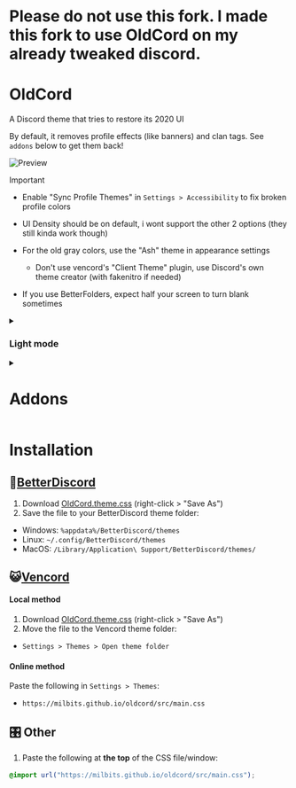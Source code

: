# Please do not use this fork. I made this fork to use OldCord on my already tweaked discord.


# OldCord

A Discord theme that tries to restore its 2020 UI

 By default, it removes profile effects (like banners) and clan tags. See `addons` below to get them back!

![Preview](https://raw.githubusercontent.com/milbits/oldcord/master/.github/preview.webp)

> [!IMPORTANT]  
> - Enable "Sync Profile Themes" in `Settings > Accessibility` to fix broken profile colors
> - UI Density should be on default, i wont support the other 2 options (they still kinda work though)
> - For the old gray colors, use the "Ash" theme in appearance settings
>   - Don't use vencord's "Client Theme" plugin, use Discord's own theme creator (with fakenitro if needed)
>  
> - If you use BetterFolders, expect half your screen to turn blank sometimes

<details> <summary><h3>Light mode</h3></summary>

Light mode is CUSTOM, it has higher contrast and slightly darker colors with adjustable tint, keeping it bright while not burning your retinas. feedback is welcome :3

It is currently not compatible with ShowEffects, sorry

<img src=https://raw.githubusercontent.com/milbits/oldcord/master/.github/previewLight.webp>

###### preview slightly outdated

Adjust the tint with `--oldcord-tint`, value/number has to be in HSL hue (e.g. 200). You can find it in the theme's `oldcord.theme.css` file.

</details>



<details><summary><h1>Addons</h1></summary>

## By OldCord

These are usually included in oldcord.theme.css, so all you need to do is remove `/*` in the file for each addon you want to use

| Name                   | Preview                                                                                | CSS                                                                                |
| ---------------------- | ------------------------------------------------------------------------------------------ | ---------------------------------------------------------------------------------- |
| Show Profile Effects (the one you prob want) | ![Image](https://raw.githubusercontent.com/milbits/oldcord/master/.github/showeffects.webp)                                                         | `@import url("https://milbits.github.io/oldcord/src/components/showEffects.css");` |
| Show Clan Tags | im too lazy for an image                                                     | `@import url("https://milbits.github.io/oldcord/src/components/showTags.css");` |
| Old Plead Emoji        | ![Image](https://raw.githubusercontent.com/milbits/oldcord/master/.github/emojis.webp)     | `@import url("https://milbits.github.io/oldcord/src/components/oldEmojis.css");`   |
| Context Menu hover bg. | <img src=https://raw.githubusercontent.com/milbits/oldcord/master/.github/oldcontext.webp> | `@import url("https://milbits.github.io/oldcord/src/components/oldContext.css");`  |
| [Tanza3D & KingGamingYT's NoMosaic plugin (BetterDiscord)](https://github.com/KingGamingYT/discord-no-mosaic)                         | Restores the old image layout                               |

If you use custom/quickcss, paste the CSS at the very top!

## 3rd party

| Name                                                                                                                                  | Description                                                 |
| ------------------------------------------------------------------------------------------------------------------------------------- | ----------------------------------------------------------- |
| [Icon Revert](https://github.com/davart154/Icon-Revert-2023/blob/main/2023%20Icon%20Revert.theme.css)                                 | Reverts all icons to pre-2023. Can cause lag (see #37) |
| [Vencord's NoMosaic plugin](https://vencord.dev/plugins/NoMosaic)                                                                     | Restores the old image layout                               |
| [hide-nitro-upselling](https://github.com/D3SOX/complementary-discord-theme/blob/master/hide-nitro-upselling.betterdiscord.theme.css) | Hides nitro ads, could cause lag                            |

---

</details>

# Installation

## 🚮[BetterDiscord](https://betterdiscord.app/)

1. Download [OldCord.theme.css](https://raw.githubusercontent.com/milbits/oldcord/main/OldCord.theme.css) (right-click > "Save As")
2. Save the file to your BetterDiscord theme folder:

- Windows: `%appdata%/BetterDiscord/themes`
- Linux: `~/.config/BetterDiscord/themes`
- MacOS: `/Library/Application\ Support/BetterDiscord/themes/`

## 😺[Vencord](https://github.com/Vendicated/Vencord)

#### Local method

1. Download [OldCord.theme.css](https://raw.githubusercontent.com/milbits/oldcord/main/OldCord.theme.css) (right-click > "Save As")
2. Move the file to the Vencord theme folder:

- `Settings > Themes > Open theme folder`

#### Online method

Paste the following in `Settings > Themes`:

- `https://milbits.github.io/oldcord/src/main.css`

## 🎛️ Other

1. Paste the following at **the top** of the CSS file/window:

```css
@import url("https://milbits.github.io/oldcord/src/main.css");
```


